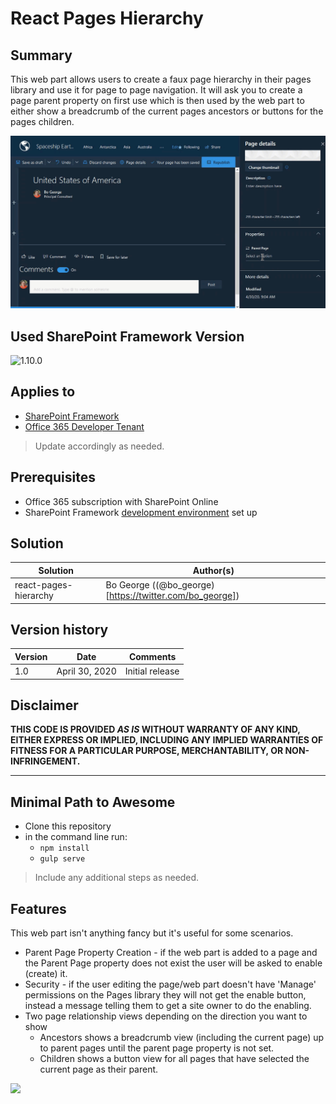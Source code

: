 # React Pages Hierarchy

## Summary

This web part allows users to create a faux page hierarchy in their pages library and use it for page to page navigation.  It will ask you to create a page parent property on first use which is then used by the web part to either show a breadcrumb of the current pages ancestors or buttons for the pages children.

![Page Navigator](./assets/PagesHierarchy.gif)

## Used SharePoint Framework Version

![1.10.0](https://img.shields.io/badge/version-1.10.0-green.svg)

## Applies to

* [SharePoint Framework](https:/dev.office.com/sharepoint)
* [Office 365 Developer Tenant](https://dev.office.com/sharepoint/docs/spfx/set-up-your-development-environment)

> Update accordingly as needed.

## Prerequisites

* Office 365 subscription with SharePoint Online
* SharePoint Framework [development environment](https://dev.office.com/sharepoint/docs/spfx/set-up-your-development-environment) set up

## Solution

Solution|Author(s)
--------|---------
react-pages-hierarchy|Bo George ((@bo_george)[https://twitter.com/bo_george])

## Version history

Version|Date|Comments
-------|----|--------
1.0|April 30, 2020|Initial release

## Disclaimer

**THIS CODE IS PROVIDED *AS IS* WITHOUT WARRANTY OF ANY KIND, EITHER EXPRESS OR IMPLIED, INCLUDING ANY IMPLIED WARRANTIES OF FITNESS FOR A PARTICULAR PURPOSE, MERCHANTABILITY, OR NON-INFRINGEMENT.**

---

## Minimal Path to Awesome

* Clone this repository
* in the command line run:
  * `npm install`
  * `gulp serve`

> Include any additional steps as needed.

## Features

This web part isn't anything fancy but it's useful for some scenarios.

* Parent Page Property Creation - if the web part is added to a page and the Parent Page property does not exist the user will be asked to enable (create) it.
* Security - if the user editing the page/web part doesn't have 'Manage' permissions on the Pages library they will not get the enable button, instead a message telling them to get a site owner to do the enabling.
* Two page relationship views depending on the direction you want to show
  * Ancestors shows a breadcrumb view (including the current page) up to parent pages until the parent page property is not set.
  * Children shows a button view for all pages that have selected the current page as their parent.

<img src="https://telemetry.sharepointpnp.com/sp-dev-fx-webparts/samples/react-pages-hierarchy" />
